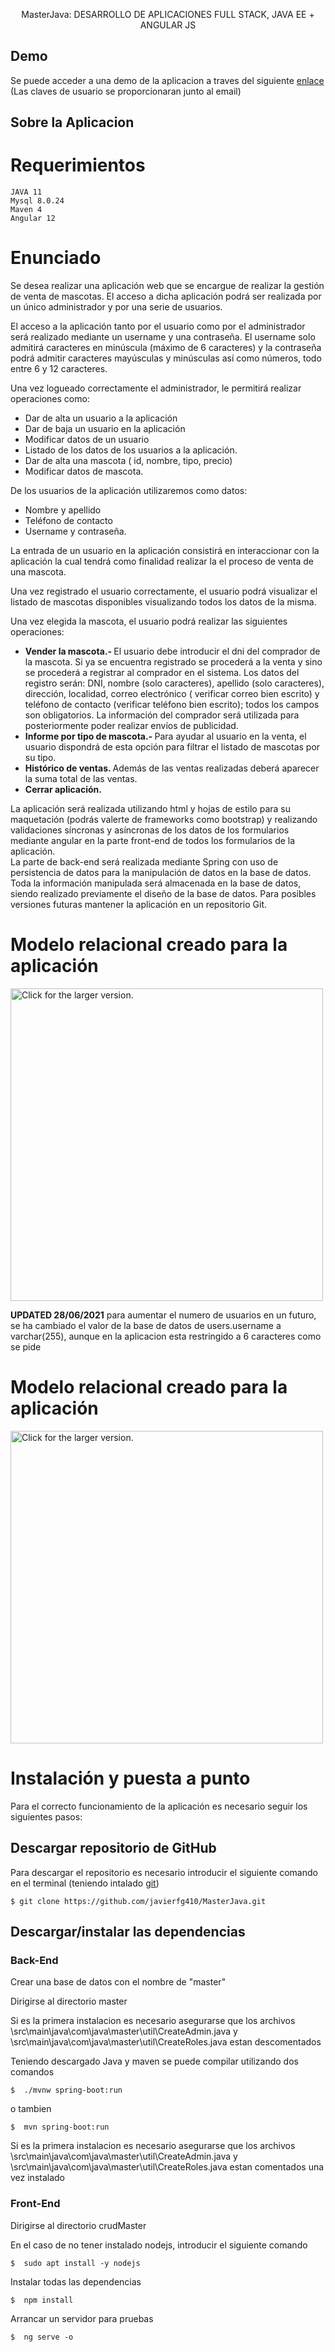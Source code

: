 <p align="center">MasterJava: DESARROLLO DE APLICACIONES FULL STACK, JAVA EE + ANGULAR JS</p>

## Demo
<p>
Se puede acceder a una demo de la aplicacion a traves del siguiente <a href="http://217.61.97.164:4200/">enlace</a> (Las claves de usuario se proporcionaran junto al email)
</p>

## Sobre la Aplicacion
 <h1>Requerimientos</h1>
 
    JAVA 11
    Mysql 8.0.24
    Maven 4
    Angular 12
<h1>Enunciado</h1>
<p>
Se desea realizar una aplicación web que se encargue de realizar la gestión de venta de mascotas. El acceso a dicha aplicación podrá ser realizada por un único administrador y por una serie de usuarios.
</p>
<p>
El acceso a la aplicación tanto por el usuario como por el administrador será realizado mediante un username y una contraseña. El username solo admitirá caracteres en minúscula (máximo de 6 caracteres) y la contraseña podrá admitir caracteres mayúsculas y minúsculas así como números, todo entre 6 y 12 caracteres.
</p>
<p>
Una vez logueado correctamente el administrador, le permitirá realizar operaciones como:
</p>
<ul>
  <li>Dar de alta un usuario a la aplicación</li>
  <li>Dar de baja un usuario en la aplicación</li>
  <li>Modificar datos de un usuario</li>
  <li>Listado de los datos de los usuarios a la aplicación.</li>
  <li>Dar de alta una mascota ( id, nombre, tipo, precio)</li>
  <li>Modificar datos de mascota.</li>
</ul>
<p>
De los usuarios de la aplicación utilizaremos como datos:
</p>
<ul>
  <li>Nombre y apellido</li>
  <li>Teléfono de contacto</li>
  <li>Username y contraseña.</li>
</ul>
<p>
La entrada de un usuario en la aplicación consistirá en interaccionar con la aplicación la cual tendrá como finalidad realizar la el proceso de venta de una mascota.
</p>
<p>
Una vez registrado el usuario correctamente, el usuario podrá visualizar el listado de mascotas disponibles visualizando todos los datos de la misma.
</p>
<p>
Una vez elegida la mascota, el usuario podrá realizar las siguientes operaciones:
</p>
<ul>
  <li><strong>Vender la mascota.- </strong>El usuario debe introducir el dni del comprador de la mascota. Si ya se encuentra registrado se procederá a la venta y sino se procederá a registrar al comprador en el sistema. Los datos del registro serán: DNI, nombre (solo caracteres), apellido (solo caracteres), dirección, localidad, correo electrónico ( verificar correo bien escrito) y teléfono de contacto (verificar teléfono bien escrito); todos los campos son obligatorios. La información del comprador será utilizada para posteriormente poder realizar envíos de publicidad.</li>
  <li><strong>Informe por tipo de mascota.- </strong>Para ayudar al usuario en la venta, el usuario dispondrá de esta opción para filtrar el listado de mascotas por su tipo.</li>
  <li><strong>Histórico de ventas. </strong>Además de las ventas realizadas deberá aparecer la suma total de las ventas.</li>
  <li><strong>Cerrar aplicación.</strong></li>
</ul>
<p>
La aplicación será realizada utilizando html y hojas de estilo para su maquetación (podrás valerte de
frameworks como bootstrap) y realizando validaciones síncronas y asíncronas de los datos de los
formularios mediante angular en la parte front-end de todos los formularios de la aplicación.<br>
La parte de back-end será realizada mediante Spring con uso de persistencia de datos para la
manipulación de datos en la base de datos.<br>
Toda la información manipulada será almacenada en la base de datos, siendo realizado previamente el
diseño de la base de datos. Para posibles versiones futuras mantener la aplicación en un repositorio Git.
</p>
<h1>Modelo relacional creado para la aplicación</h1>
<a href="https://lh5.googleusercontent.com/pis3NM7AB0uBDNkSgnrSB-1MQ2k6suRg00j1c90zK7WG11xVU6O00DT4MtfDd30VTczoh-6YRXEhAwkyqGB3=w2560-h1329-rw"><img src="https://lh5.googleusercontent.com/pis3NM7AB0uBDNkSgnrSB-1MQ2k6suRg00j1c90zK7WG11xVU6O00DT4MtfDd30VTczoh-6YRXEhAwkyqGB3=w2560-h1329-rw" style="width: 500px; max-width: 100%; height: auto" title="Click for the larger version." /></a>
<p><strong>UPDATED 28/06/2021</strong> para aumentar el numero de usuarios en un futuro, se ha cambiado el valor de la base de datos de users.username a varchar(255), aunque en la aplicacion esta restringido a 6 caracteres como se pide</p>

<h1>Modelo relacional creado para la aplicación</h1>

<a href="https://drive.google.com/uc?export=view&id=19qvXD0S1zKC7dbGLUzDtSQnZfSnz_7Tv"><img src="https://drive.google.com/uc?export=view&id=19qvXD0S1zKC7dbGLUzDtSQnZfSnz_7Tv" style="width: 500px; max-width: 100%; height: auto" title="Click for the larger version." /></a>

<h1>Instalación y puesta a punto</h1>
<p> Para el correcto funcionamiento de la aplicación es necesario seguir los siguientes pasos:</p>
<h2>Descargar repositorio de GitHub</h2>
<p>Para descargar el repositorio es necesario introducir el siguiente comando en el terminal (teniendo intalado <a href="https://git-scm.com/book/es/v2/Inicio---Sobre-el-Control-de-Versiones-Instalaci%C3%B3n-de-Git">git</a>)</p>

    $ git clone https://github.com/javierfg410/MasterJava.git

<h2>Descargar/instalar las dependencias</h2>
<h3>Back-End</h3>
<p>Crear una base de datos con el nombre de "master"</p>
<p>Dirigirse al directorio master</p>
<p>Si es la primera instalacion es necesario asegurarse que los archivos \src\main\java\com\java\master\util\CreateAdmin.java y \src\main\java\com\java\master\util\CreateRoles.java estan descomentados</p>
<p>Teniendo descargado Java y maven se puede compilar utilizando dos comandos</p>

    $  ./mvnw spring-boot:run
<p> o tambien </p>

    $  mvn spring-boot:run
    
<p>Si es la primera instalacion es necesario asegurarse que los archivos \src\main\java\com\java\master\util\CreateAdmin.java y \src\main\java\com\java\master\util\CreateRoles.java estan comentados una vez instalado</p>
<h3>Front-End</h3>
<p>Dirigirse al directorio crudMaster</p>
<p>En el caso de no tener instalado nodejs, introducir el siguiente comando</p>

    $  sudo apt install -y nodejs
    
<p>Instalar todas las dependencias</p>

    $  npm install
    
<p>Arrancar un servidor para pruebas</p>

    $  ng serve -o

